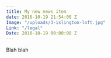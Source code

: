 ```yaml
---
title: My new news item
date: 2016-10-19 21:54:00 Z
Image: "/uploads/3-islington-loft.jpg"
Link: "/legal"
Date: 2016-10-19 00:00:00 Z
---
```


Blah blah